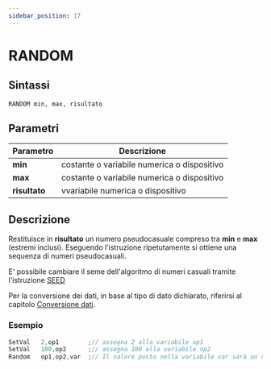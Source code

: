 ```yaml
---
sidebar_position: 17
---
```


# RANDOM

## Sintassi

  ```
RANDOM min, max, risultato
  ```

## Parametri
|Parametro              | Descrizione                                        |                
|-----------------------|----------------------------------------------------|
| **min**               | costante o variabile numerica o dispositivo        |   
| **max**               | costante o variabile numerica o dispositivo        |   
| **risultato**         | vvariabile numerica o dispositivo                  |         

## Descrizione
Restituisce in **risultato** un numero pseudocasuale compreso tra **min** e **max** (estremi inclusi). Eseguendo l'istruzione ripetutamente si ottiene una sequenza di numeri pseudocasuali.

E' possibile cambiare il seme dell'algoritmo di numeri casuali tramite l'istruzione [SEED](SEED.md)

Per la conversione dei dati, in base al tipo di dato dichiarato, riferirsi al capitolo [Conversione dati](Conversione-dati.md).

### Esempio

```c {3} showLineNumbers
SetVal   2,op1        ;// assegna 2 alla variabile op1
SetVal   100,op2      ;// assegna 100 alla variabile op2
Random   op1,op2,var  ;// Il valore posto nella variabile var sarà un numero casuale compreso tra 2 e 100
```